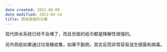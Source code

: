 ```yaml
---
date created: 2022-06-09
date modified: 2023-03-14
title: 厕纸直接扔马桶
---
```


现代排水系统已经不会堵了，而且世面的纸巾都是降解性很强的。

另外厕纸如果通过垃圾桶收集，如果不勤倒，其实反而非常容易滋生细菌和病毒。
